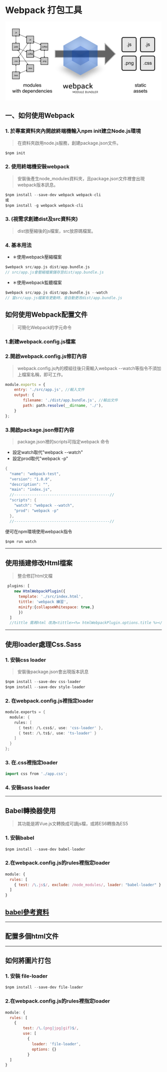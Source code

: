 # Webpack 打包工具
[img01]:/image/webpack.png "Webpack圖片"
![alt][img01]
## **一、如何使用Webpack**
### **1. 於專案資料夾內開啟終端機輸入npm init建立Node.js環境**
> 在資料夾啟用node.js服務，創建package.json文件。
```go
$npm init
```
### **2. 使用終端機安裝webpack**
> 安裝後產生node_modules資料夾，且package.json文件裡會出現webpack版本訊息。
```go
$npm install --save-dev webpack webpack-cli
或
$npm install -g webpack webpack-cli
```
### **3. (視需求創建dist及src資料夾)**
> dist放壓縮後的js檔案，src放原碼檔案。
### **4. 基本用法**
- ＊使用webpack壓縮檔案
```go
$webpack src/app.js dist/app.bundle.js
// src/app.js會壓縮檔案儲存至dist/app.bundle.js
```
- ＊使用webpack監聽檔案
```go
$webpack src/app.js dist/app.bundle.js --watch
// 當src/app.js檔案有更動時，會自動更改dist/app.bundle.js
```
## **如何使用Webpack配置文件**
> 可簡化Webpack的字元命令
### **1.創建webpack.config.js檔案**
### **2.開啟webpack.config.js修訂內容**
> webpack.config.js內的模組往後只需輸入webpack --watch等指令不須加上檔案名稱，即可工作。
```js
module.exports = {
    entry: './src/app.js', //輸入文件
    output: {
        filename: './dist/app.bundle.js', //輸出文件
        path: path.resolve(__dirname, './'),
    }
};

```
### **3.開啟package.json修訂內容**
> package.json裡的scripts可指定webpack 命令
- 設定watch取代"webpack --watch"
- 設定prod取代"webpack -p"
```go
{
  "name": "webpack-test",
  "version": "1.0.0",
  "description": "",
  "main": "index.js",
  //-------------------------------------------//
  "scripts": {
    "watch": "webpack --watch",
    "prod": "webpack -p"
  },
  //-------------------------------------------//
```
便可在npm環境使用webpack指令
```go
$npm run watch
```
***
## **使用插建修改Html檔案**
> 整合修訂html文檔
```js
 plugins: [
    new HtmlWebpackPlugin({
      template: './src/index.html',
      tittle: 'webpack 練習',
      minify:{collapseWhitespace: true,}
      })
  ]
  //tittle 需再html 改為<tittle><%= htmlWebpackPlugin.options.title %></tittle>
```
***
## **使用loader處理Css.Sass**
### **1. 安裝css loader**
> 安裝後package.json會出現版本訊息
```go
$npm install --save-dev css-loader
$npm install --save-dev style-loader
```
### **2. 在webpack.config.js裡指定loader**
```go
module.exports = {
  module: {
    rules: [
      { test: /\.css$/, use: 'css-loader' },
      { test: /\.ts$/, use: 'ts-loader' }
    ]
  }
};
```
### **3. 在.css裡指定loader**
```go
import css from './app.css';
```
### **4. 安裝sass loader**
***
## **Babel轉換器使用**
> 其功能是將Vue.js文轉換成可讀js檔，或將ES6轉換為ES5
### **1. 安裝babel**
```go
$npm install --save-dev babel-loader
```
### **2.在webpack.config.js的rules裡指定loader**
```js
module: {
  rules: [
    { test: /\.js$/, exclude: /node_modules/, loader: "babel-loader" }
  ]
}
```
## [babel參考資料](https://www.babeljs.cn/docs/setup/#installation)
***
## **配置多個html文件**
***
## **如何將圖片打包**
### **1. 安裝 file-loader**
```go
$npm install --save-dev file-loader 
```
### **2.在webpack.config.js的rules裡指定loader**
```js
module: {
  rules: [
    {
        test: /\.(png|jpg|gif)$/,
        use: [
          {
            loader: 'file-loader',
            options: {}
          }
  ]
}